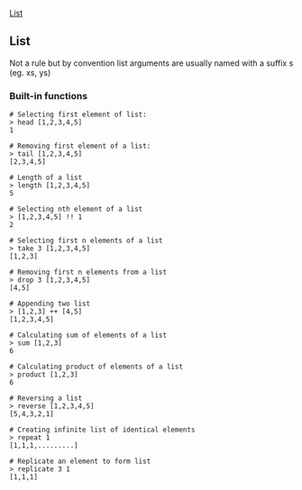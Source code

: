 [List](#list)

## List
Not a rule but by convention list arguments are usually named with a suffix s (eg. xs, ys)
### Built-in functions
```shell
# Selecting first element of list:
> head [1,2,3,4,5]
1

# Removing first element of a list:
> tail [1,2,3,4,5]
[2,3,4,5]

# Length of a list
> length [1,2,3,4,5]
5

# Selecting nth element of a list
> [1,2,3,4,5] !! 1
2

# Selecting first n elements of a list
> take 3 [1,2,3,4,5]
[1,2,3]

# Removing first n elements from a list
> drop 3 [1,2,3,4,5]
[4,5]

# Appending two list
> [1,2,3] ++ [4,5]
[1,2,3,4,5]

# Calculating sum of elements of a list
> sum [1,2,3]
6

# Calculating product of elements of a list
> product [1,2,3]
6

# Reversing a list
> reverse [1,2,3,4,5]
[5,4,3,2,1]

# Creating infinite list of identical elements
> repeat 1
[1,1,1,.........]

# Replicate an element to form list
> replicate 3 1
[1,1,1]
```
